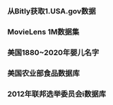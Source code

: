 ### 从Bitly获取1.USA.gov数据
### MovieLens 1M数据集
### 美国1880~2020年婴儿名字
### 美国农业部食品数据库
### 2012年联邦选举委员会i数据库